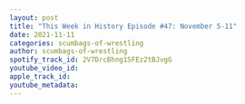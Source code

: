 ```yaml
---
layout: post
title: "This Week in History Episode #47: November 5-11"
date: 2021-11-11
categories: scumbags-of-wrestling
author: scumbags-of-wrestling
spotify_track_id: 2V7DrcBhng1SFEz2tBJvgG
youtube_video_id: 
apple_track_id: 
youtube_metadata: 
---
```

